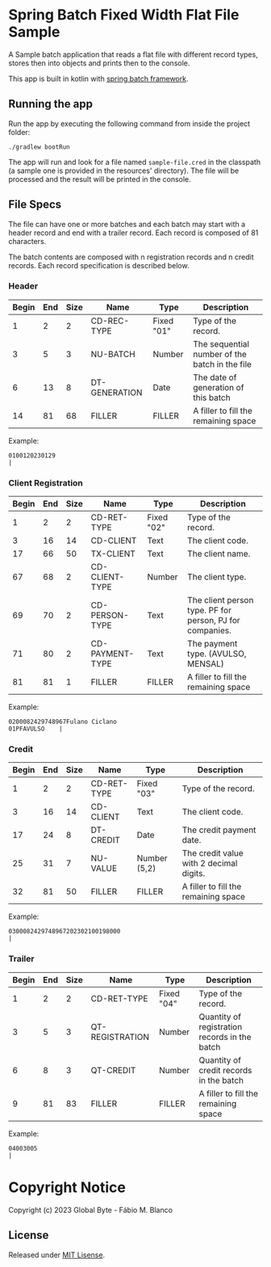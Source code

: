 # Spring Batch Fixed Width Flat File Sample

A Sample batch application that reads a flat file with different record types, stores then 
into objects and prints then to the console.

This app is built in kotlin with [spring batch framework](https://spring.io/projects/spring-batch).

## Running the app

Run the app by executing the following command from inside the project folder:

```shell
./gradlew bootRun
```

The app will run and look for a file named `sample-file.cred` in the classpath (a sample 
one is provided in the resources' directory).
The file will be processed and the result will be printed in the console.

## File Specs

The file can have one or more batches and each batch may start with a header record
and end with a trailer record. Each record is composed of 81 characters.

The batch contents are composed with n registration records and n credit records.
Each record specification is described below.

### Header

| Begin | End | Size | Name          | Type       | Description                                    |
|-------|-----|------|---------------|------------|------------------------------------------------|
| 1     | 2   | 2    | CD-REC-TYPE   | Fixed "01" | Type of the record.                            |
| 3     | 5   | 3    | NU-BATCH      | Number     | The sequential number of the batch in the file |
| 6     | 13  | 8    | DT-GENERATION | Date       | The date of generation of this batch           |
| 14    | 81  | 68   | FILLER        | FILLER     | A filler to fill the remaining space           |

Example:

```
0100120230129                                                                   |
```

### Client Registration

| Begin | End | Size | Name            | Type       | Description                                              |
|-------|-----|------|-----------------|------------|----------------------------------------------------------|
| 1     | 2   | 2    | CD-RET-TYPE     | Fixed "02" | Type of the record.                                      |
| 3     | 16  | 14   | CD-CLIENT       | Text       | The client code.                                         |
| 17    | 66  | 50   | TX-CLIENT       | Text       | The client name.                                         |
| 67    | 68  | 2    | CD-CLIENT-TYPE  | Number     | The client type.                                         |
| 69    | 70  | 2    | CD-PERSON-TYPE  | Text       | The client person type. PF for person, PJ for companies. |
| 71    | 80  | 2    | CD-PAYMENT-TYPE | Text       | The payment type. (AVULSO, MENSAL)                       |
| 81    | 81  | 1    | FILLER          | FILLER     | A filler to fill the remaining space                     |

Example: 

```
0200082429748967Fulano Ciclano                                    01PFAVULSO    |
```

### Credit

| Begin | End | Size | Name            | Type         | Description                               |
|-------|-----|------|-----------------|--------------|-------------------------------------------|
| 1     | 2   | 2    | CD-RET-TYPE     | Fixed "03"   | Type of the record.                       |
| 3     | 16  | 14   | CD-CLIENT       | Text         | The client code.                          |
| 17    | 24  | 8    | DT-CREDIT       | Date         | The credit payment date.                  |
| 25    | 31  | 7    | NU-VALUE        | Number (5,2) | The credit value with 2 decimal digits.   |
| 32    | 81  | 50   | FILLER          | FILLER       | A filler to fill the remaining space      |

Example:

```
0300082429748967202302100198000                                                 |
```

### Trailer

| Begin | End | Size | Name            | Type       | Description                                   |
|-------|-----|------|-----------------|------------|-----------------------------------------------|
| 1     | 2   | 2    | CD-RET-TYPE     | Fixed "04" | Type of the record.                           |
| 3     | 5   | 3    | QT-REGISTRATION | Number     | Quantity of registration records in the batch |
| 6     | 8   | 3    | QT-CREDIT       | Number     | Quantity of credit records in the batch       |
| 9     | 81  | 83   | FILLER          | FILLER     | A filler to fill the remaining space          |

Example:

```
04003005                                                                        |
```

# Copyright Notice

Copyright (c) 2023 Global Byte - Fábio M. Blanco

## License

Released under [MIT Lisense](https://github.com/fabio-blanco/spring-batch-fixed-width-flat-file-sample/blob/main/LISENCE).
